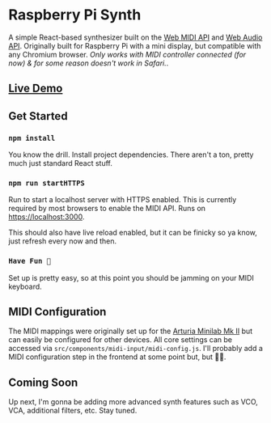 # Raspberry Pi Synth

A simple React-based synthesizer built on the [Web MIDI API](https://developer.mozilla.org/en-US/docs/Web/API/Web_MIDI_API) and [Web Audio API](https://developer.mozilla.org/en-US/docs/Web/API/Web_Audio_API). Originally built for Raspberry Pi with a mini display, but compatible with any Chromium browser. *Only works with MIDI controller connected (for now) & for some reason doesn't work in Safari.*.

## [Live Demo](https://raspberry-pi-synth-6it2xbja4-treyhardin.vercel.app/)

## Get Started

### `npm install`
You know the drill. Install project dependencies. There aren't a ton, pretty much just standard React stuff.

### `npm run startHTTPS`

Run to start a localhost server with HTTPS enabled. This is currently required by most browsers to enable the MIDI API. Runs on [https://localhost:3000](https://localhost:3000).

This should also have live reload enabled, but it can be finicky so ya know, just refresh every now and then.

### `Have Fun 🎉`

Set up is pretty easy, so at this point you should be jamming on your MIDI keyboard. 

## MIDI Configuration

The MIDI mappings were originally set up for the [Arturia Minilab Mk II](https://www.arturia.com/products/hybrid-synths/minilab-mkii/overview) but can easily be configured for other devices. All core settings can be accessed via `src/components/midi-input/midi-config.js`. I'll probably add a MIDI configuration step in the frontend at some point but, but 🤷‍♂️.

## Coming Soon

Up next, I'm gonna be adding more advanced synth features such as VCO, VCA, additional filters, etc. Stay tuned.
